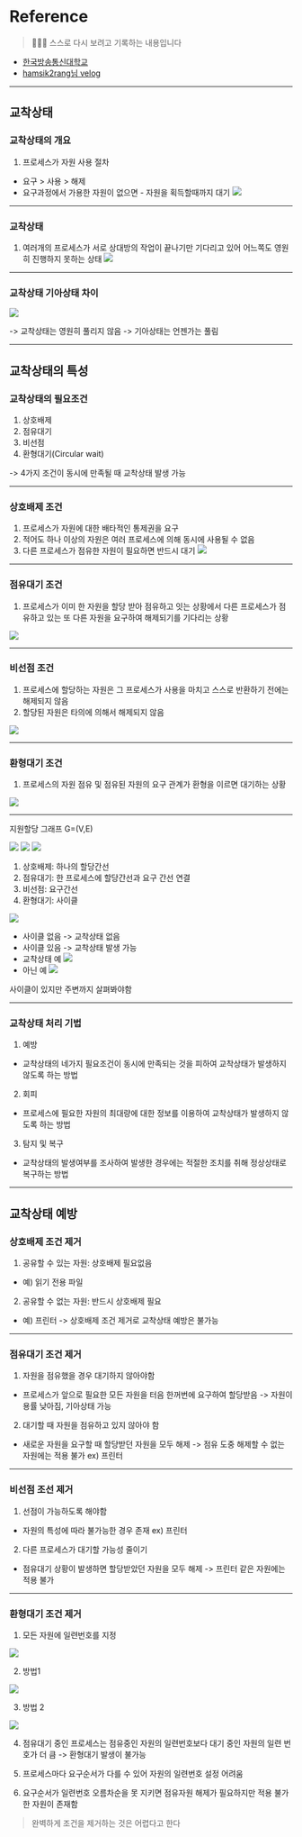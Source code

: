 # Reference
> 🙇🏻‍♂️ 스스로 다시 보려고 기록하는 내용입니다

- [한국방송통신대학교](https://www.knou.ac.kr/knou/index.do?epTicket=ST-916435-Gtok0rF7k3emwse1uu6koP06Mqt6Qcxwlau-13)
- [hamsik2rang님 velog](https://velog.io/@hamsik2rang/OS-교착-상태Deadlock)

---
## 교착상태

### 교착상태의 개요

1. 프로세스가 자원 사용 절차

- 요구 > 사용 > 해제
- 요구과정에서 가용한 자원이 없으면 - 자원을 획득할때까지 대기
![](https://velog.velcdn.com/images/urtimeislimited/post/6c4f63f0-7d03-42e5-aab2-205631cd33f7/image.png)

---

### 교착상태

1. 여러개의 프로세스가 서로 상대방의 작업이 끝나기만 기다리고 있어 어느쪽도 영원히 진행하지 못하는 상태
![](https://velog.velcdn.com/images/urtimeislimited/post/bad40d04-5b21-4ea8-a788-52e4fe5a8c9b/image.png)

---

### 교착상태 기아상태 차이

![](https://velog.velcdn.com/images/urtimeislimited/post/28695b15-72a3-4baa-ada6-d80b4f5fcb3d/image.png)

-> 교착상태는 영원히 풀리지 않음
-> 기아상태는 언젠가는 풀림

---

## 교착상태의 특성

### 교착상태의 필요조건

1. 상호배제
2. 점유대기
3. 비선점
4. 환형대기(Circular wait)

-> 4가지 조건이 동시에 만족될 때 교착상태 발생 가능

---

### 상호배제 조건

1. 프로세스가 자원에 대한 배타적인 통제권을 요구
2. 적어도 하나 이상의 자원은 여러 프로세스에 의해 동시에 사용될 수 없음
3. 다른 프로세스가 점유한 자원이 필요하면 반드시 대기
![](https://velog.velcdn.com/images/urtimeislimited/post/a2c40044-0ae7-486d-a111-3b7b7b11e4be/image.png)

---

### 점유대기 조건

1. 프로세스가 이미 한 자원을 할당 받아 점유하고 잇는 상황에서 다른 프로세스가 점유하고 있는 또 다른 자원을 요구하여 해제되기를 기다리는 상황

![](https://velog.velcdn.com/images/urtimeislimited/post/6f82a146-266e-4049-b67b-d9b536954eb8/image.png)

---

### 비선점 조건

1. 프로세스에 할당하는 자원은 그 프로세스가 사용을 마치고 스스로 반환하기 전에는 해제되지 않음
2. 할당된 자원은 타의에 의해서 해제되지 않음

![](https://velog.velcdn.com/images/urtimeislimited/post/09c678ea-b1b6-43ac-a5db-454d724ef0e8/image.png)

---

### 환형대기 조건

1. 프로세스의 자원 점유 및 점유된 자원의 요구 관계가 환형을 이르면 대기하는 상황

![](https://velog.velcdn.com/images/urtimeislimited/post/50bf7046-ca2f-4f09-bdd2-1d5ac53f5edc/image.png)


---

지원할당 그래프 G=(V,E)

![](https://velog.velcdn.com/images/urtimeislimited/post/4460a3b3-3579-4246-a095-703056425cd3/image.png)
![](https://velog.velcdn.com/images/urtimeislimited/post/e669eb8c-23f7-4979-883a-e3c54ec9323a/image.png)
![](https://velog.velcdn.com/images/urtimeislimited/post/d7d1ffda-97c6-4696-a4ec-147cab3dbc75/image.png)

1. 상호배제: 하나의 할당간선
2. 점유대기: 한 프로세스에 할당간선과 요구 간선 연결
3. 비선점: 요구간선
4. 환형대기: 사이클

![](https://velog.velcdn.com/images/urtimeislimited/post/90c0be4c-d431-4c83-afd1-f541fad88f7e/image.png)

- 사이클 없음 -> 교착상태 없음
- 사이클 있음 -> 교착상태 발생 가능
- 교착상태 예
![](https://velog.velcdn.com/images/urtimeislimited/post/a624f084-d3d8-4ac0-a5c9-0eb6336734a4/image.png)
- 아닌 예
![](https://velog.velcdn.com/images/urtimeislimited/post/e94656a9-c1ab-4d90-89ec-d6e7202f83ec/image.png)

사이클이 있지만 주변까지 살펴봐야함

---

### 교착상태 처리 기법

1. 예방

- 교착상태의 네가지 필요조건이 동시에 만족되는 것을 피하여 교착상태가 발생하지 않도록 하는 방법

2. 회피

- 프로세스에 필요한 자원의 최대량에 대한 정보를 이용하여 교착상태가 발생하지 않도록 하는 방법

3. 탐지 및 복구

- 교착상태의 발생여부를 조사하여 발생한 경우에는 적절한 조치를 취해 정상상태로 복구하는 방법

---

## 교착상태 예방

### 상호배제 조건 제거

1. 공유할 수 있는 자원: 상호배제 필요없음
- 예) 읽기 전용 파일

2. 공유할 수 없는 자원: 반드시 상호배제 필요
- 예) 프린터
  -> 상호배제 조건 제거로 교착상태 예방은 불가능

---

### 점유대기 조건 제거

1. 자원을 점유했을 경우 대기하지 않아야함

- 프로세스가 앞으로 필요한 모든 자원을 터음 한꺼번에 요구하여 할당받음 -> 자원이용률 낮아짐, 기아상태 가능

2. 대기할 때 자원을 점유하고 있지 않아야 함
- 새로운 자원을 요구할 때 할당받던 자원을 모두 해제
-> 점유 도중 해제할 수 없는 자원에는 적용 불가 ex) 프린터

---

### 비선점 조선 제거

1. 선점이 가능하도록 해야함

- 자원의 특성에 따라 불가능한 경우 존재 ex) 프린터

2. 다른 프로세스가 대기할 가능성 줄이기

- 점유대기 상황이 발생하면 할당받았던 자원을 모두 해제
-> 프린터 같은 자원에는 적용 불가

---

### 환형대기 조건 제거

1. 모든 자원에 일련번호를 지정

![](https://velog.velcdn.com/images/urtimeislimited/post/9da88929-5fb9-460a-b082-b6c136539757/image.png)

2. 방법1

![](https://velog.velcdn.com/images/urtimeislimited/post/530bb665-4195-4fe4-bc69-eb0bfa1e7311/image.png)

3. 방법 2

![](https://velog.velcdn.com/images/urtimeislimited/post/827a2293-fd9c-412c-92a3-d8fab5728dc1/image.png)

4. 점유대기 중인 프로세스는 점유중인 자원의 일련번호보다 대기 중인 자원의 일련 번호가 더 큼 -> 환형대기 발생이 불가능

5. 프로세스마다 요구순서가 다를 수 있어 자원의 일련번호 설정 어려움

6. 요구순서가 일련번호 오름차순을 못 지키면 점유자원 해제가 필요하지만 적용 불가한 자원이 존재함

>완벽하게 조건을 제거하는 것은 어렵다고 한다